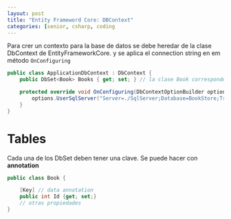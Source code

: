 ```yaml
---
layout: post
title: "Entity Frameword Core: DBContext"
categories: [senior, csharp, coding
---
```


Para crer un contexto para la base de datos se <!--more--> debe heredar de la clase DbContext de EntityFrameworkCore.
y se aplica el connection string en em método `OnConfiguring`

```csharp
public class ApplicationDbContext : DbContext {
    public DbSet<Book> Books { get; set; } // la clase Book corresponde a una tabla en la base de datos

    protected override void OnConfiguring(DbContextOptionBuilder options) {
        options.UserSqlServer("Server=./SqlServer;Database=BookStore;TrustServerCertificate=True;Trusted_Connection=True");
    }
}
```

# Tables

Cada una de los DbSet deben tener una clave. Se puede hacer con **annotation**

```csharp
public class Book {

    [Key] // data annotation
    public int Id {get; set;}
    // otras propiedades
}
```
